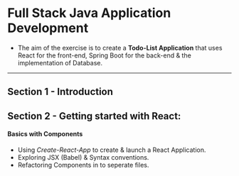 # Full Stack Java Application Development
- The aim of the exercise is to create a **Todo-List Application** that uses React for the front-end, Spring Boot for the back-end & the implementation of Database.
--- 
## Section 1 - Introduction
## Section 2 - Getting started with React:
#### Basics with Components
* Using *Create-React-App* to create & launch a React Application.
* Exploring JSX (Babel) & Syntax conventions.
* Refactoring Components in to seperate files.
